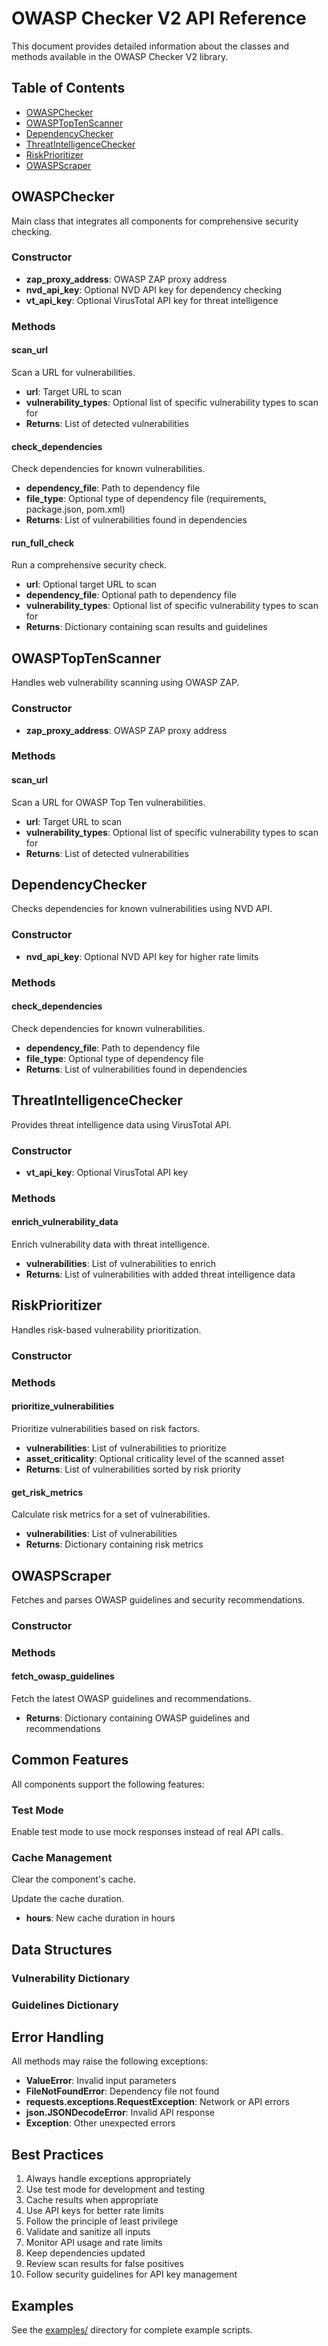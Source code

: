 # OWASP Checker V2 API Reference

This document provides detailed information about the classes and methods available in the OWASP Checker V2 library.

## Table of Contents

- [OWASPChecker](#owaspchecker)
- [OWASPTopTenScanner](#owasptoptenscanner)
- [DependencyChecker](#dependencychecker)
- [ThreatIntelligenceChecker](#threatintelligencechecker)
- [RiskPrioritizer](#riskprioritizer)
- [OWASPScraper](#owaspscraper)

## OWASPChecker

Main class that integrates all components for comprehensive security checking.

### Constructor



- **zap_proxy_address**: OWASP ZAP proxy address
- **nvd_api_key**: Optional NVD API key for dependency checking
- **vt_api_key**: Optional VirusTotal API key for threat intelligence

### Methods

#### scan_url



Scan a URL for vulnerabilities.

- **url**: Target URL to scan
- **vulnerability_types**: Optional list of specific vulnerability types to scan for
- **Returns**: List of detected vulnerabilities

#### check_dependencies



Check dependencies for known vulnerabilities.

- **dependency_file**: Path to dependency file
- **file_type**: Optional type of dependency file (requirements, package.json, pom.xml)
- **Returns**: List of vulnerabilities found in dependencies

#### run_full_check



Run a comprehensive security check.

- **url**: Optional target URL to scan
- **dependency_file**: Optional path to dependency file
- **vulnerability_types**: Optional list of specific vulnerability types to scan for
- **Returns**: Dictionary containing scan results and guidelines

## OWASPTopTenScanner

Handles web vulnerability scanning using OWASP ZAP.

### Constructor



- **zap_proxy_address**: OWASP ZAP proxy address

### Methods

#### scan_url



Scan a URL for OWASP Top Ten vulnerabilities.

- **url**: Target URL to scan
- **vulnerability_types**: Optional list of specific vulnerability types to scan for
- **Returns**: List of detected vulnerabilities

## DependencyChecker

Checks dependencies for known vulnerabilities using NVD API.

### Constructor



- **nvd_api_key**: Optional NVD API key for higher rate limits

### Methods

#### check_dependencies



Check dependencies for known vulnerabilities.

- **dependency_file**: Path to dependency file
- **file_type**: Optional type of dependency file
- **Returns**: List of vulnerabilities found in dependencies

## ThreatIntelligenceChecker

Provides threat intelligence data using VirusTotal API.

### Constructor



- **vt_api_key**: Optional VirusTotal API key

### Methods

#### enrich_vulnerability_data



Enrich vulnerability data with threat intelligence.

- **vulnerabilities**: List of vulnerabilities to enrich
- **Returns**: List of vulnerabilities with added threat intelligence data

## RiskPrioritizer

Handles risk-based vulnerability prioritization.

### Constructor



### Methods

#### prioritize_vulnerabilities



Prioritize vulnerabilities based on risk factors.

- **vulnerabilities**: List of vulnerabilities to prioritize
- **asset_criticality**: Optional criticality level of the scanned asset
- **Returns**: List of vulnerabilities sorted by risk priority

#### get_risk_metrics



Calculate risk metrics for a set of vulnerabilities.

- **vulnerabilities**: List of vulnerabilities
- **Returns**: Dictionary containing risk metrics

## OWASPScraper

Fetches and parses OWASP guidelines and security recommendations.

### Constructor



### Methods

#### fetch_owasp_guidelines



Fetch the latest OWASP guidelines and recommendations.

- **Returns**: Dictionary containing OWASP guidelines and recommendations

## Common Features

All components support the following features:

### Test Mode



Enable test mode to use mock responses instead of real API calls.

### Cache Management



Clear the component's cache.



Update the cache duration.

- **hours**: New cache duration in hours

## Data Structures

### Vulnerability Dictionary



### Guidelines Dictionary



## Error Handling

All methods may raise the following exceptions:

- **ValueError**: Invalid input parameters
- **FileNotFoundError**: Dependency file not found
- **requests.exceptions.RequestException**: Network or API errors
- **json.JSONDecodeError**: Invalid API response
- **Exception**: Other unexpected errors

## Best Practices

1. Always handle exceptions appropriately
2. Use test mode for development and testing
3. Cache results when appropriate
4. Use API keys for better rate limits
5. Follow the principle of least privilege
6. Validate and sanitize all inputs
7. Monitor API usage and rate limits
8. Keep dependencies updated
9. Review scan results for false positives
10. Follow security guidelines for API key management

## Examples

See the [examples/](examples/) directory for complete example scripts.
